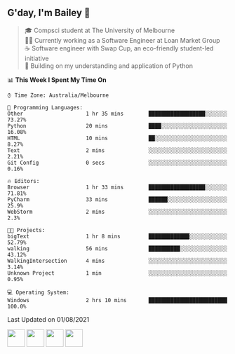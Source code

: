 ## G'day, I'm Bailey 👋

> 🎓 Compsci student at The University of Melbourne <br>
> 👨‍💻 Currently working as a Software Engineer at Loan Market Group <br>
> ☕️ Software engineer with Swap Cup, an eco-friendly student-led initiative <br>
> 🌱 Building on my understanding and application of Python

<!--START_SECTION:waka-->
📊 **This Week I Spent My Time On** 

```text
⌚︎ Time Zone: Australia/Melbourne

💬 Programming Languages: 
Other                    1 hr 35 mins        ██████████████████░░░░░░░   73.27% 
Python                   20 mins             ████░░░░░░░░░░░░░░░░░░░░░   16.08% 
HTML                     10 mins             ██░░░░░░░░░░░░░░░░░░░░░░░   8.27% 
Text                     2 mins              ░░░░░░░░░░░░░░░░░░░░░░░░░   2.21% 
Git Config               0 secs              ░░░░░░░░░░░░░░░░░░░░░░░░░   0.16%

🔥 Editors: 
Browser                  1 hr 33 mins        ██████████████████░░░░░░░   71.81% 
PyCharm                  33 mins             ██████░░░░░░░░░░░░░░░░░░░   25.9% 
WebStorm                 2 mins              ░░░░░░░░░░░░░░░░░░░░░░░░░   2.3%

🐱‍💻 Projects: 
bigText                  1 hr 8 mins         █████████████░░░░░░░░░░░░   52.79% 
walking                  56 mins             ██████████░░░░░░░░░░░░░░░   43.12% 
WalkingIntersection      4 mins              ░░░░░░░░░░░░░░░░░░░░░░░░░   3.14% 
Unknown Project          1 min               ░░░░░░░░░░░░░░░░░░░░░░░░░   0.95%

💻 Operating System: 
Windows                  2 hrs 10 mins       █████████████████████████   100.0%

```


 Last Updated on 01/08/2021
<!--END_SECTION:waka-->

[<img height="40px" src="https://img.icons8.com/ios-filled/2x/linkedin.png">](https://linkedin.com/in/baileybutler1)
[<img height="40px" src="https://img.icons8.com/ios-filled/2x/github.png">](https://github.com/baely)
[<img height="40px" src="https://img.icons8.com/ios-filled/2x/salesforce.png">](https://trailblazer.me/id/baileybutler)
[<img height="40px" src="https://img.icons8.com/ios-filled/2x/instagram.png">](https://instagram.com/bae1y)
